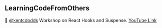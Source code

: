 ## LearningCodeFromOthers

:koala: [@kentcdodds](https://github.com/kentcdodds/modern-react) Workshop on React Hooks and Suspense. [YouTube Link](https://youtu.be/xcZXS_VEJS0)  
